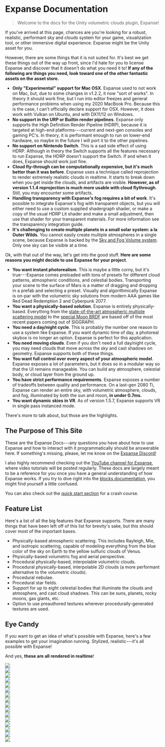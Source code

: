 # Expanse Documentation

> Welcome to the docs for the Unity volumetric clouds plugin, Expanse!

If you've arrived at this page, chances are you're looking for a robust, realistic, performant sky and clouds system for your game, visualization tool, or other immersive digital experience. Expanse might be the Unity asset for you.

However, there are some things that it is not suited for. It's best we get these things out of the way up front, since I'd hate for you to license Expanse and discover that it doesn't do what you need it to! **If any of the following are things you need, look toward one of the other fantastic assets on the asset store.**

* **Only "Experimental" support for Mac OSX**. Expanse used to not work on Mac, but, due to some changes in v1.2.2, it now "sort of works". In theory it should work fine, but I run into editor freezes and general performance problems when using my 2020 MacBook Pro. Because this is the case, I can't officially declare support for OSX. However, it does work with Vulkan on Ubuntu, and with DX11/12 on Windows.
* **No support in the URP or Builtin render pipelines**. Expanse only supports the High Definition Render Pipeline (HDRP), because it is targeted at high-end platforms---current and next-gen consoles and gaming PC's. In theory, it is performant enough to run on lower-end hardware, so maybe in the future I will port it to the other pipelines.
* **No support on Nintendo Switch**. This is a sad side effect of using HDRP. Although in theory the Switch supports all the features necessary to run Expanse, the HDRP doesn't support the Switch. If and when it does, Expanse should work just fine.
* **Cloud fly-through can be computationally expensive, but it's much better than it was before**. Expanse uses a technique called reprojection to render extremely realistic clouds in realtime. It starts to break down when you get inside the clouds, and artifacts are visible. **However, as of version 1.1.4 reprojection is much more usable with cloud flythrough**. Still, you may encounter some artifacts.
* **Handling transparency with Expanse's fog requires a bit of work**. It's possible to integrate Expanse's fog with transparent objects, but you will either need to use a custom supplied shadergraph shader, or make a copy of the usual HDRP Lit shader and make a small adjustment, then use that shader for your transparent materials. For more information see the transparency integration guide.
* **It's challenging to create multiple planets in a small solar system: a la Outer Wilds**. You cannot easily create multiple atmospheres in a single scene, because Expanse is backed by the [Sky and Fog Volume system](https://docs.unity.cn/Packages/com.unity.render-pipelines.high-definition@7.1/manual/Override-Visual-Environment.html). Only one sky can be visible at a time.

Ok, with that out of the way, let's get into the good stuff. **Here are some reasons you might decide to use Expanse for your project**.

* **You want instant photorealism**. This is maybe a little corny, but it's true---Expanse comes preloaded with tons of presets for different cloud patterns, atmospheric conditions, and celestial bodies. Transporting your scene to the surface of Mars is a matter of dragging and dropping in a prefab and selecting a preset. Visually and algorithmically Expanse is on-par with the volumetric sky solutions from modern AAA games like Red Dead Redemption 2 and Cyberpunk 2077.
* **You want a physically-based solution**. Expanse is entirely physically-based. Everything from the [state-of-the-art atmospheric multiple scattering model](https://sebh.github.io/publications/egsr2020.pdf) to the [special Moon BRDF](https://graphics.stanford.edu/~henrik/papers/nightsky/nightsky.pdf) are based off of the most recent papers coming out of SIGGRAPH.
* **You need a day/night cycle**. This is probably the number one reason to use a system like Expanse. If you want dynamic time of day, a photoreal skybox is no longer an option. Expanse is perfect for this application.
* **You need moving clouds**. Even if you don't need a full day/night cycle, you may need clouds that move across the sky and cast shadows on geometry. Expanse supports both of these things.
* **You want full control over every aspect of your atmospheric model**. Expanse exposes a lot of parameters, but it does so in a modular way so that the UI remains manageable. You can build any atmosphere, celestial body, or cloud layer from the ground up.
* **You have strict performance requirements**. Expanse exposes a number of tradeoffs between quality and performance. On a last-gen 2080 Ti, Expanse can render an entire sky, with volumetric atmosphere, clouds, and fog, illuminated by both the sun and moon, **in under 0.7ms.**
* **You want dynamic skies in VR**. As of version 1.5.7, Expanse supports VR in single pass instanced mode.

There's more to talk about, but those are the highlights.

## The Purpose of This Site

These are the Expanse Docs---any questions you have about how to use Expanse and how to interact with it programmatically should be answerable here. If something's missing, please, let me know on the [Expanse Discord!](https://discord.gg/F3VQ2vJy9p)

I also highly recommend checking out the [YouTube channel for Expanse](https://www.youtube.com/channel/UCHBzoaGEDkI2P2jsUljq24Q), where video tutorials will be posted regularly. These docs are largely meant to be a reference for you once you have a general understanding of how Expanse works. If you try to dive right into the [blocks documentation](/editor/blocks/blocks), you might find yourself a little confused.

You can also check out the [quick start section](/quickstart/quickstart) for a crash course.

## Feature List

Here's a list of all the big features that Expanse supports. There are many things that have been left off of this list for brevity's sake, but this should cover most of the important bases.

* Physically-based atmospheric scattering. This includes Rayleigh, Mie, and isotropic scattering, capable of modeling everything from the blue color of the sky on Earth to the yellow sulfuric clouds of Venus.
* Physically-based volumetric fog and aerial perspective.
* Procedural physically-based, interpolable volumetric clouds.
* Procedural physically-based, interpolable 2D clouds (a more performant alternative to the volumetric clouds).
* Procedural nebulae.
* Procedural star fields.
* Support for up to eight celestial bodies that illuminate the clouds and atmosphere, and cast cloud shadows. This can be suns, planets, rocky moons, gas giants, etc.
* Option to use preauthored textures wherever procedurally-generated textures are used.

## Eye Candy

If you want to get an idea of what's possible with Expanse, here's a few examples to get your imagination running. Stylized, realistic---it's all possible with Expanse!

And yes, **these are all rendered in realtime**!

<div class="img-block">
    <div class="img-row">
        <div class="img-col"><img src="img/1-7-0/alien.jpg"/></div>
        <div class="img-col"><img src="img/1-7-0/overhead.jpg"/></div>
    </div>
    <div class="img-row">
        <div class="img-col"><img src="img/1-7-0/moon.jpg"/></div>
        <div class="img-col"><img src="img/1-7-0/nebula.jpg"/></div>
    </div>
    <div class="img-row">
        <div class="img-col"><img src="img/1-7-0/clouds_1.jpg"/></div>
        <div class="img-col"><img src="img/1-7-0/cp2077.jpg"/></div>
    </div>
    <div class="img-row">
        <div class="img-col"><img src="img/1-7-0/flare.jpg"/></div>
        <div class="img-col"><img src="img/1-7-0/forest_day.jpg"/></div>
    </div>
    <div class="img-row">
        <div class="img-col"><img src="img/1-7-0/highlands.jpg"/></div>
        <div class="img-col"><img src="img/1-7-0/mars.jpg"/></div>
    </div>
    <div class="img-row">
        <div class="img-col"><img src="img/1-7-0/behind.jpg"/></div>
        <div class="img-col"><img src="img/1-7-0/big_cloud.jpg"/></div>
    </div>
    <div class="img-row">
        <div class="img-col"><img src="img/1-7-0/windmill.jpg"/></div>
        <div class="img-col"><img src="img/1-7-0/stars_diffusion.jpg"/></div>
    </div>
    <div class="img-row">
        <div class="img-col"><img src="img/1-7-0/storm.jpg"/></div>
        <div class="img-col"><img src="img/1-7-0/beeg_pink.jpg"/></div>
    </div>
</div>